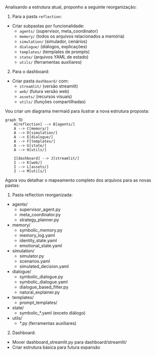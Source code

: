 Analisando a estrutura atual, proponho a seguinte reorganização:

1. Para a pasta `reflection`:
- Criar subpastas por funcionalidade:
  * `agents/` (supervisor, meta_coordinator)
  * `memory/` (todos os arquivos relacionados a memória)
  * `simulation/` (simulador, cenários)
  * `dialogue/` (diálogos, explicações)
  * `templates/` (templates de prompts)
  * `state/` (arquivos YAML de estado)
  * `utils/` (ferramentas auxiliares)

2. Para o dashboard:
- Criar pasta `dashboard/` com:
  * `streamlit/` (versão streamlit)
  * `web/` (futura versão web)
  * `assets/` (recursos visuais)
  * `utils/` (funções compartilhadas)

Vou criar um diagrama mermaid para ilustrar a nova estrutura proposta:

```mermaid
graph TD
    A[reflection] --> B[agents/]
    A --> C[memory/] 
    A --> D[simulation/]
    A --> E[dialogue/]
    A --> F[templates/]
    A --> G[state/]
    A --> H[utils/]
    
    I[dashboard] --> J[streamlit/]
    I --> K[web/]
    I --> L[assets/]
    I --> M[utils/]
```

Agora vou detalhar o mapeamento completo dos arquivos para as novas pastas:

1. Pasta reflection reorganizada:
- agents/
  * supervisor_agent.py
  * meta_coordinator.py
  * strategy_planner.py
- memory/
  * symbolic_memory.py
  * memory_log.yaml
  * identity_state.yaml
  * emotional_state.yaml
- simulation/
  * simulator.py
  * scenarios.yaml
  * simulated_decision.yaml
- dialogue/
  * symbolic_dialogue.py
  * symbolic_dialogue.yaml
  * dialogue_based_filter.py
  * natural_explainer.py
- templates/
  * prompt_templates/
- state/
  * symbolic_*.yaml (exceto diálogo)
- utils/
  * *.py (ferramentas auxiliares)

2. Dashboard:
- Mover dashboard_streamlit.py para dashboard/streamlit/
- Criar estrutura básica para futura expansão